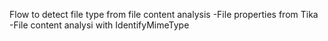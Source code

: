 Flow to detect file type from file content analysis
-File properties from Tika
-File content analysi with IdentifyMimeType